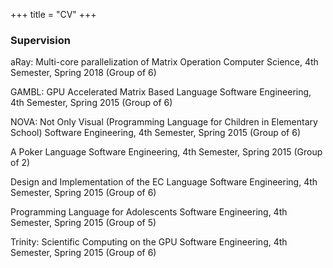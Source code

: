 +++
title = "CV"
+++

### Supervision
aRay: Multi-core parallelization of Matrix Operation
Computer Science, 4th Semester, Spring 2018
(Group of 6)

GAMBL: GPU Accelerated Matrix Based Language
Software Engineering, 4th Semester, Spring 2015
(Group of 6)

NOVA: Not Only Visual (Programming Language for Children in Elementary School)
Software Engineering, 4th Semester, Spring 2015
(Group of 6)

A Poker Language
Software Engineering, 4th Semester, Spring 2015
(Group of 2)

Design and Implementation of the EC Language
Software Engineering, 4th Semester, Spring 2015
(Group of 6)

Programming Language for Adolescents
Software Engineering, 4th Semester, Spring 2015
(Group of 5)

Trinity: Scientific Computing on the GPU
Software Engineering, 4th Semester, Spring 2015
(Group of 6)
